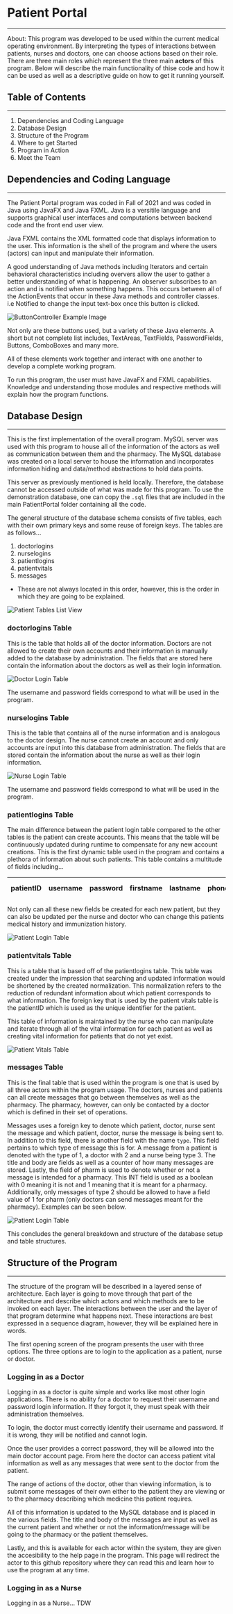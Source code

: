 # Patient Portal

---

About: This program was developed to be used within the current medical operating environment. By interpreting the types of interactions between patients, nurses and doctors, one can choose actions based on their role. There are three main roles which represent the three main **actors** of this program. Below will describe the main functionality of thise code and how it can be used as well as a descriptive guide on how to get it running yourself.

## Table of Contents

---

1. Dependencies and Coding Language
2. Database Design
3. Structure of the Program
4. Where to get Started
5. Program in Action
6. Meet the Team

## Dependencies and Coding Language

---

The Patient Portal program was coded in Fall of 2021 and was coded in Java using JavaFX and Java FXML. Java is a versitile language and supports graphical user interfaces and computations between backend code and the front end user view.

Java FXML contains the XML formatted code that displays information to the user. This information is the shell of the program and where the users (actors) can input and manipulate their information.

A good understanding of Java methods including Iterators and certain behavioral characteristics including oververs allow the user to gather a better understanding of what is happening. An observer subscribes to an action and is notified when something happens. This occurs between all of the ActionEvents that occur in these Java methods and controller classes. i.e Notified to change the input text-box once this button is clicked.

![ButtonController Example Image](./ReadmeImages/clickbutton.png)

Not only are these buttons used, but a variety of these Java elements. A short but not complete list includes, TextAreas, TextFields, PasswordFields, Buttons, ComboBoxes and many more.

All of these elements work together and interact with one another to develop a complete working program.

To run this program, the user must have JavaFX and FXML capabilities. Knowledge and understanding those modules and respective methods will explain how the program functions.

## Database Design

---

This is the first implementation of the overall program. MySQL server was used with this program to house all of the information of the actors as well as communication between them and the pharmacy. The MySQL database was created on a local server to house the information and incorporates information hiding and data/method abstractions to hold data points.

This server as previously mentioned is held locally. Therefore, the database cannot be accessed outside of what was made for this program. To use the demonstration database, one can copy the `.sql` files that are included in the main PatientPortal folder containing all the code.

The general structure of the database schema consists of five tables, each with their own primary keys and some reuse of foreign keys. The tables are as follows...

1. doctorlogins
2. nurselogins
3. patientlogins
4. patientvitals
5. messages

- These are not always located in this order, however, this is the order in which they are going to be explained.

![Patient Tables List View](./ReadmeImages/PatientTables.png)

### doctorlogins Table

This is the table that holds all of the doctor information. Doctors are not allowed to create their own accounts and their information is manually added to the database by administration. The fields that are stored here contain the information about the doctors as well as their login information.

![Doctor Login Table](./ReadmeImages/DoctorTable.png)

The username and password fields correspond to what will be used in the program.

### nurselogins Table

This is the table that contains all of the nurse information and is analogous to the doctor design. The nurse cannot create an account and only accounts are input into this database from administration. The fields that are stored contain the information about the nurse as well as their login information.

![Nurse Login Table](./ReadmeImages/NurseTable.png)

The username and password fields correspond to what will be used in the program.

### patientlogins Table

The main difference between the patient login table compared to the other tables is the patient can create accounts. This means that the table will be continuously updated during runtime to compensate for any new account creations. This is the first dynamic table used in the program and contains a plethora of information about such patients. This table contains a multitude of fields including...

| patientID | username | password | firstname | lastname | phonenumber | medical history | immunization history | insurance number |
| :-------- | :------- | :------- | :-------- | :------- | :---------- | :-------------- | :------------------- | ---------------- |

Not only can all these new fields be created for each new patient, but they can also be updated per the nurse and doctor who can change this patients medical history and immunization history.

![Patient Login Table](./ReadmeImages/PatientLoginTables.png)

### patientvitals Table

This is a table that is based off of the patientlogins table. This table was created under the impression that searching and updated information would be shortened by the created normalization. This normalization refers to the reduction of redundant information about which patient corresponds to what information. The foreign key that is used by the patient vitals table is the patientID which is used as the unique identifier for the patient.

This table of information is maintained by the nurse who can manipulate and iterate through all of the vital information for each patient as well as creating vital information for patients that do not yet exist.

![Patient Vitals Table](./ReadmeImages/PatientVitalsTable.png)

### messages Table

This is the final table that is used within the program is one that is used by all three actors within the program usage. The doctors, nurses and patients can all create messages that go between themselves as well as the pharmacy. The pharmacy, however, can only be contacted by a doctor which is defined in their set of operations.

Messages uses a foreign key to denote which patient, doctor, nurse sent the message and which patient, doctor, nurse the message is being sent to. In addition to this field, there is another field with the name `type`. This field pertains to which type of message this is for. A message from a patient is denoted with the type of 1, a doctor with 2 and a nurse being type 3. The title and body are fields as well as a counter of how many messages are stored. Lastly, the field of pharm is used to denote whether or not a message is intended for a pharmacy. This INT field is used as a boolean with 0 meaning it is not and 1 meaning that it is meant for a pharmacy. Additionally, only messages of type 2 should be allowed to have a field value of 1 for pharm (only doctors can send messages meant for the pharmacy). Examples can be seen below.

![Patient Login Table](./ReadmeImages/MessagesTable.png)

This concludes the general breakdown and structure of the database setup and table structures.

## Structure of the Program

---

The structure of the program will be described in a layered sense of architecture. Each layer is going to move through that part of the architecture and describe which actors and which methods are to be invoked on each layer. The interactions between the user and the layer of that program determine what happens next. These interactions are best expressed in a sequence diagram, however, they will be explained here in words.

The first opening screen of the program presents the user with three options. The three options are to login to the application as a patient, nurse or doctor.

### Logging in as a Doctor

Logging in as a doctor is quite simple and works like most other login applications. There is no ability for a doctor to request their username and password login information. If they forgot it, they must speak with their administration themselves.

To login, the doctor must correctly identify their username and password. If it is wrong, they will be notified and cannot login.

Once the user provides a correct password, they will be allowed into the main doctor account page. From here the doctor can access patient vital information as well as any messages that were sent to the doctor from the patient.

The range of actions of the doctor, other than viewing information, is to submit some messages of their own either to the patient they are viewing or to the pharmacy describing which medicine this patient requires.

All of this information is updated to the MySQL database and is placed in the various fields. The title and body of the messages are input as well as the current patient and whether or not the information/message will be going to the pharmacy or the patient themselves.

Lastly, and this is available for each actor within the system, they are given the accesibility to the help page in the program. This page will redirect the actor to this github repository where they can read this and learn how to use the program at any time.

### Logging in as a Nurse

Logging in as a Nurse... TDW
